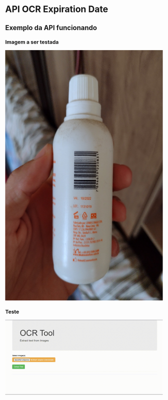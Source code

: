 # API OCR Expiration Date
## Exemplo da API funcionando

### Imagem a ser testada
<img src="./example/DataAC(1).jpg" height=800px width=600px>

### Teste
<img src="./example/example_gif.gif">